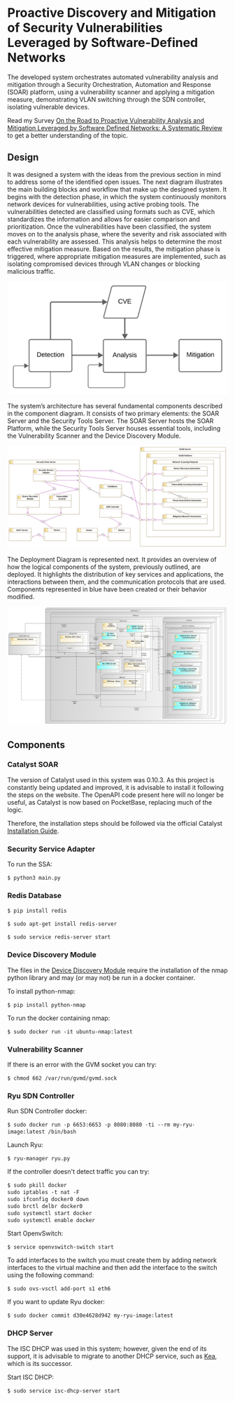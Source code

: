 # Proactive Discovery and Mitigation of Security Vulnerabilities Leveraged by Software-Defined Networks

The developed system orchestrates automated vulnerability analysis and mitigation through a Security Orchestration, Automation and Response (SOAR) platform, using a vulnerability scanner and applying a mitigation measure, demonstrating VLAN switching through the SDN controller, isolating vulnerable devices.

Read my Survey [On the Road to Proactive Vulnerability Analysis and Mitigation Leveraged by Software Defined Networks: A Systematic Review](https://ieeexplore.ieee.org/document/10599429) to get a better understanding of the topic.

## Design

It was designed a system with the ideas from the previous section in mind to address some of the identified open issues. The next diagram illustrates the main building blocks and workflow that make up the designed system. It begins with the detection phase, in which the system continuously monitors network devices for vulnerabilities, using active probing tools. The vulnerabilities detected are classified using formats such as CVE, which standardizes the information and allows for easier comparison and prioritization. Once the vulnerabilities have been classified, the system moves on to the analysis phase, where the severity and risk associated with each vulnerability are assessed. This analysis helps to determine the most effective mitigation measure. Based on the results, the mitigation phase is triggered, where appropriate mitigation measures are implemented, such as isolating compromised devices through VLAN changes or blocking malicious traffic.

![screenshot](Figures/simple_flow.png)

The system’s architecture has several fundamental components described in the component diagram. It consists of two primary elements: the SOAR Server and the Security Tools Server. The SOAR Server hosts the SOAR Platform, while the Security Tools Server houses essential tools, including the Vulnerability Scanner and the Device Discovery Module.

![screenshot](Figures/components.png)

The Deployment Diagram is represented next. It provides an overview of how the logical components of the system, previously outlined, are deployed. It highlights the distribution of key services and applications, the interactions between them, and the communication protocols that are used. Components represented in blue have been created or their behavior modified.

![screenshot](Figures/deployment_diagram.png)

## Components 

### Catalyst SOAR

The version of Catalyst used in this system was 0.10.3. As this project is constantly being updated and improved, it is advisable to install it following the steps on the website. The OpenAPI code present here will no longer be useful, as Catalyst is now based on PocketBase, replacing much of the logic.

Therefore, the installation steps should be followed via the official Catalyst [Installation Guide](https://catalyst.security-brewery.com/docs/catalyst/admin/install).

### Security Service Adapter

To run the SSA:
```console
$ python3 main.py
```

### Redis Database

```console
$ pip install redis 
```

```console
$ sudo apt-get install redis-server
```

```console
$ sudo service redis-server start
```

### Device Discovery Module

The files in the [Device Discovery Module](https://github.com/linuxer1337/sdn-vuln/tree/main/Device%20Discovery) require the installation of the nmap python library and may (or may not) be run in a docker container.

To install python-nmap:
```console
$ pip install python-nmap
```

To run the docker containing nmap:
```console
$ sudo docker run -it ubuntu-nmap:latest
```

### Vulnerability Scanner

If there is an error with the GVM socket you can try: 
```console
$ chmod 662 /var/run/gvmd/gvmd.sock
```
### Ryu SDN Controller

Run SDN Controller docker:
```console
$ sudo docker run -p 6653:6653 -p 8080:8080 -ti --rm my-ryu-image:latest /bin/bash 
```
Launch Ryu:
```console
$ ryu-manager ryu.py
```

If the controller doesn't detect traffic you can try:
```console
$ sudo pkill docker                                                                                                         
sudo iptables -t nat -F
sudo ifconfig docker0 down
sudo brctl delbr docker0
sudo systemctl start docker
sudo systemctl enable docker
```

Start OpenvSwitch:
```console
$ service openvswitch-switch start 
```

To add interfaces to the switch you must create them by adding network interfaces to the virtual machine and then add the interface to the switch using the following command:
```console
$ sudo ovs-vsctl add-port s1 eth6
```

If you want to update Ryu docker:
```console
$ sudo docker commit d30e4628d942 my-ryu-image:latest 
```

### DHCP Server

The ISC DHCP was used in this system; however, given the end of its support, it is advisable to migrate to another DHCP service, such as [Kea](https://www.isc.org/kea/), which is its successor.

Start ISC DHCP:
```console
$ sudo service isc-dhcp-server start 
```







